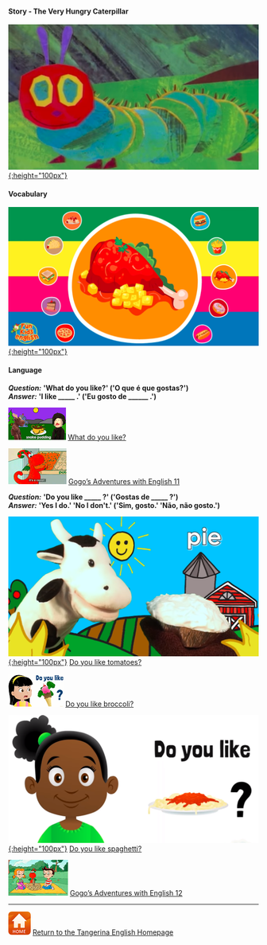 <head>
<!-- Global site tag (gtag.js) - Google Analytics -->
<script async src="https://www.googletagmanager.com/gtag/js?id=UA-110947112-3"></script>
<script>
  window.dataLayer = window.dataLayer || [];
  function gtag(){dataLayer.push(arguments);}
  gtag('js', new Date());

  gtag('config', 'UA-110947112-3');
</script>
</head>


#### Story - The Very Hungry Caterpillar
[![vhc1](/images/vhc1.png){:height="100px"}](https://www.youtube.com/watch?v=75NQK-Sm1YY)

#### Vocabulary
[![fkefd](/images/fkefd.png){:height="100px"}](https://www.youtube.com/watch?v=YC1HfRDWwQQ)

#### Language

***Question:*** **'What do you like?' ('O que é que gostas?')**  
***Answer:*** **'I like _____ .' ('Eu gosto de ______ .')**

[![wdyl](/images/wdyl.png)](https://www.youtube.com/watch?v=aT9tORbbvsI) [What do you like?](https://www.youtube.com/watch?v=aT9tORbbvsI)

[![gae11](/images/gae11.png)](https://www.youtube.com/watch?v=03hrZ7W8PZI) [Gogo’s Adventures with English 11](https://www.youtube.com/watch?v=03hrZ7W8PZI)

***Question:*** **'Do you like _____ ?' ('Gostas de _____ ?')**  
***Answer:*** **'Yes I do.' 'No I don't.' ('Sim, gosto.' 'Não, não gosto.')**

[![dylml](/images/dylml.png){:height="100px"}](https://www.youtube.com/watch?v=5vpA_luo_78) [Do you like tomatoes?](https://www.youtube.com/watch?v=5vpA_luo_78)  

[![dylike](/images/dylike.png)](https://www.youtube.com/watch?v=frN3nvhIHUk) [Do you like broccoli?](https://www.youtube.com/watch?v=frN3nvhIHUk)  

[![dylike2](/images/dylike2.png){:height="100px"}](https://www.youtube.com/watch?v=ddDN30evKPc) [Do you like spaghetti?](https://www.youtube.com/watch?v=ddDN30evKPc)

[![gae12](/images/gae12.png)](https://www.youtube.com/watch?v=f-769il9yYQ) [Gogo’s Adventures with English 12](https://www.youtube.com/watch?v=f-769il9yYQ)

***
[![home](/images/home.PNG)](https://tangerina-pt.github.io/English) [Return to the Tangerina English Homepage](https://tangerina-pt.github.io/English)
